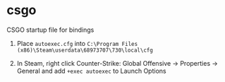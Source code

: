 # csgo
CSGO startup file for bindings

1. Place ```autoexec.cfg``` into ```C:\Program Files (x86)\Steam\userdata\68973707\730\local\cfg```

2. In Steam, right click Counter-Strike: Global Offensive -> Properties -> General and add ```+exec autoexec``` to Launch Options
